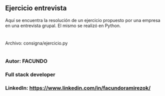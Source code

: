 ## Ejercicio entrevista
Aquí se encuentra la resolución de un ejercicio propuesto por una empresa en una entrevista grupal.
El mismo se realizó en Python.
#
Archivo: consigna/ejercicio.py
#
#
### Autor: FACUNDO
### Full stack developer
### LinkedIn: https://www.linkedin.com/in/facundoramirezok/
